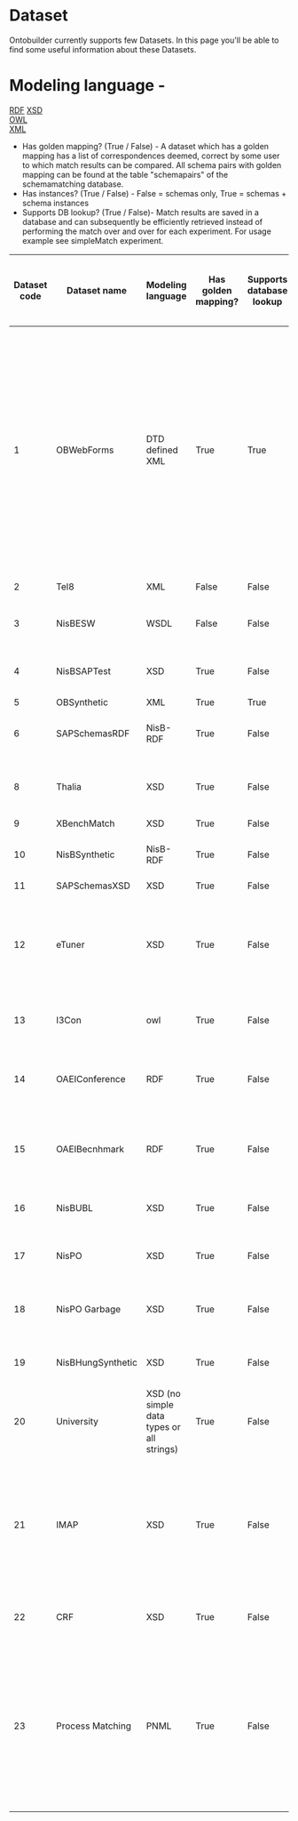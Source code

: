 # Dataset
Ontobuilder currently supports few Datasets.
In this page you'll be able to find some useful information about these Datasets.
# Modeling language -  
[RDF](http://www.w3schools.com/rdf/default.asp)
[XSD](http://www.w3schools.com/schema/default.asp)  
[OWL](http://www.w3schools.com/rdf/rdf_owl.asp)  
[XML](http://www.w3schools.com/xml/)  

* Has golden mapping? (True / False) -  A dataset which has a golden mapping has a list of correspondences deemed, correct by some user to which match results can be compared. All schema pairs with golden mapping can be found at the table "schemapairs" of the schemamatching database.
* Has instances? (True / False) - False = schemas only, True = schemas + schema instances
* Supports DB lookup? (True / False)- Match results are saved in a database and can subsequently be efficiently retrieved  instead of performing the match over and over for each experiment. For usage example see simpleMatch experiment.

| Dataset code | Dataset name | Modeling language | Has golden mapping? | Supports database lookup | Has instances? | Downloading link | source | Number of distinct schemas | Number of pairs with golden mappings | Avg. Number of attributes per schema |
|-|-|-|-|-|-|-|-|-|-|-|
| 1         | OBWebForms | DTD defined XML | True | True | False | [[https://bitbucket.org/tomers77/ontobuilder/wiki/Home |  | Web-form is a collection of 249 ontologies, automatically extracted from Web forms using the OntoBuilder Extractor and matched into 151 pairs. For each pair, an exact match was defined manually. The ontologies are small, with 10-30 attributes each. An overwhelming majority of the correspondences are 1 : 1. | 247                                                                                                                                                                                                                                                                                                                                                                                                                                                                                                                                                                                                                                                                                                                                                                                                                                                                                                                                                                                                                                                                                                                                                                                                                                                                                                                                                                                                                                                                                                                                                                                                                                                                                                                                                                                                                                                                                                                                                                                                                                                                                                                                                                                                                                                                                                                                                                                                                                                                                                                                                                   | 151                                                                                                                                                                                                                                                                                                                                                                                                                                                                                                                                                                                                                                                                                                                                                                                                                                                                                                                                                                                                                                                                                                                                                                                                                                                                                                                                                                                                                                                                                                                                                                   |
| 2                   | Tel8 | XML | False | False | False | [[http://metaquerier.cs.uiuc.edu/repository/datasets/tel-8/documentation.html |  |  | 430                                                                                                                                                                                                                                                                                                                                                                                                                                                                                                                                                                                                                                                                                                                                                                                                                                                                                                                                                                                                                                                                                                                                                                                                                                                                                                                                                                                                                                                                                                                                                                                                                                                                                                                                                                                                                                                                                                                                                                                                                                                                                                                                                                                                                                                                                                                                                                                                                                                                                                                                                                                                                                                                                                                                                                                                                                                                                                                                                                                                                                                                                                                                                                                                                                                                                                                                                                                                                                                                                                                                                                                                                                                                                                                                                                                                                                                                                                                                                                                                                                                                                                                                                                                                                                                                                                                                                                                                                                                                         | 0 |
| 3                             | NisBESW | WSDL | False | False | False | this dataset is property of SAP and is available to NisB project researchers only as part of the NisB project (link to http://nisb-project.eu/) to obtain access contact the NisB project |  | 2596                                                                                                                                                                                                                                                                                                                                                                                                                                                                                                                                                                                                                                                                                                                                                                                                                                                                                                                                                                                                                                                                                                                                                                                                                                                                                                                                                                                                                                                                                                                                                                                                                                                                                                                                                                                                                                                                                                                                                                                                                                                                                                                                                                                                                                                                                                                                                                                                                                                                                                                                                                                                                                                                                                                                                                                                                                                                                                                                                                                                                                                                                                                                                                                                                                                                                                                                                                                                                                                                                                                                                                                                                                                                                                                                                                                                                                                                                                                                                                                                                                                                                                                                                                                                                                                                                                                                                                                                                                                                                                                                                                                                                                                                                                                                                                                                                                                                                                                                                                                                                                                                                                                                                                                                                                                                                                                                                                                                                                                                                                                                                                                                                                                                                                                                                                                                                                                                                                                                                                                                                                                                                                                                                                                                                                                                                                                                                                                                                                                                                                                                                                                                                                                                                                                                                                                                                                                                                                                                                                                                                                                                                                                                                                                                                                                                                                                                                                                                                                                                                                                                                                                                                                                                                                                                                                                                                                                                                                                                                                                                                                                                                                                                                                                                                                                                                                                                                                                                                                                                                                                                                                                                                                                                                                                                                                                                                                                                                                                                                                                                                                                                                                                                                                                                                                                                                                                                                                                                                                                                                                                                                                                                                                                                                                                                                                                                                                                                                                                                                                                                                                                                                                                                                                                                                                                                                                                                                                                                                                                                                                                                                                                                                                                                                                                                                                                                                                                                                                                                                                                                                                                                                                                                                                                                                                                                                                                                                                                                                                                                                                                                                                                                                                                                                                                                                                                                                                                                                                                                                                                                                                                                                                                                                                                                                                                                                                                                                                                                                                                                                                                                                                                                                                                                                                                                                                                                                                                                                                                                                                                                                                                                                                                                                                                                                                                                                                                                                                                                                                                                                                                                                                                                                                                                                                                                                                                                                                                                                                                                                                                                                                                                                                                                                                                                                                                                                                                                                                                                                                                                                                                                                                                                                                                                                                                                                                                                                                                                                                                                                                                                                                                                                                                                                                                                                                                                                                                                                                                                                                                                                                                                                                                                                                                                                                                                                                                                                                                                                                                                                                                                                                                                                                                                                                                                                                                                                                                                                                                                                                                                                                                                                                                                                                                                                                                                                                                                                                                                                                                                                                                                                                                                                                                                                                                                                                                                                                                                                                                                                                                                                                                                                                                                                                                                                                                                                                                                                                                                                                                                                                                                                                                                                                                                                                                                                                                                                                                                                                                                                                                                                                                                                                                                                                                                                                                                                                                                                                                                                                                                                                                                                                                                                                                                                                                                                                                                                                                                                                                                                                                                                                                                                                                                                                                                                                                                                                                                                                                                                                                                                                                                                                                                                                                                                                                                                                                                                                                                                                                                                                                                                                                                                                                                                                                                                                                                                                                                                                                                                                                                                                                                                                                                                                                                                                                                                                                                                                                                                                                                                                                                                                                                                                                                                                                                                                                                                                                                                                                                                                                                                                                                                                                                                                                                                                                                                                                                                                                                                                                                                                                                                                                                                                                                                                                                                                                                                                                                                                                                                                                                                                                                                                                                                                                                                                                                                                                                                                                                                                                                                                                                                                                                                                                                                                                                                                                                                                                                                                                                                                                                                                                                                                                                                                                                                                                                                                                                                                                                                                                                                                                                                                                                                                                                                                                                                                                                                                                                                                                                                                                                                                                                                                                                                                                                                                                                                                                                                                                                                                                                                                                                                                                                                                                                                                                                                                                                                                                                                                                                                                                                                                                                                                                                                                                                                                                                                                                                                                                                                                                                                                                                                                                                                                                                                                                                                                                                                                                                                                                                                                                                                                                                                                    | 0 |  |
| 4                                       | NisBSAPTest | XSD | True | False | False | this dataset is property of SAP and is available to NisB project researchers only as part of the NisB project (link to http://nisb-project.eu/) to obtain access contact the NisB project |  | 281                                                                                                                                                                                                                                                                                                                                                                                                                                                                                                                                                                                                                                                                                                                                                                                                                                                                                                                                                                                                                                                                                                                                                                                                                                                                                                                                                                                                                                                                                                                                                                                                                                                                                                                                                                                                                                                                                                                                                                                                                                                                                                                                                                                                                                                                                                                                                                                                                                                                                                                                                                                                                                                                                                                                                                                                                                                                                                                       | 0 |  |
| 5                                                 | OBSynthetic | XML | True | True | False |  |  | 3                             | 0 |  |
| 6                                                           | SAPSchemasRDF | NisB-RDF | True | False | False | this dataset is property of SAP and is available to NisB project researchers only as part of the NisB project (link to http://nisb-project.eu/) to obtain access contact the NisB project |  | 4                                       | 0 |  |
| 8                                                                               | Thalia | XSD | True | False | True |  | University Course Descriptions in XSD format | 44                                                                                                                                                                                                                                                                                                                                                                                                                                                      | 946                                                                                                                                                                                                                                                                                                                                                                                                                                                                                                                                                                                                                                                                                                                                                                                                                                                                                                                                                                                                                                                                                                                                                                                                                                                                                                                                                                                                                                                                                                                                                                                                                                                                                                                                                                                                                                                                                                                                                                                                                                                                                                                                                                                                                                                                                                                                                                                                                                                                                                                                                                                                                                                                                                                                                                                                                                                                                                                                                                                                                                                                                                                                                                                                                                                                                                                                                                                                                                                                                                                                                                                                                                                                                                                                                                                                                                                                                                                                                                                                                                                                                                                                                                                                                                                                                                                                                                                                                                                                                                                                                                                                                                                                                                                                                                                                                                                                                                                                                                                                                                                                                                                                                                                                                                                                                                                                                                                                                                                                                                                                                                                                                                                                                                                                                                                                                                                                                                                                                                                                                                                                                                                                                                                                                                                                                                                                                                                                                                                                                                                                                                                                                                                                                                                                                                                                                                                                                                                                                                                                                                                                                                                                                                                                                                                                                                                                                                                                                                                                                                                                                                                                                                                                                                                                                                                                                                                                                                                                                                                                                                                                                                                                                                                                                                                                                                                                                                                                                                                                                                                                                                                                                                                                                                                                                                                                                                                                                                                                                                                                                                                                                                                                                                                                                                                                                                                                                                                                                                                                                                                                                                                                                                                                                                                                                                                                                                                 |  |
| 9                                                                                         | XBenchMatch | XSD | True | False | False |  |  | 0 | 0 |  |
| 10                                                                                                  | NisBSynthetic | NisB-RDF | True | False | False | this dataset is property of SAP and is available to NisB project researchers only as part of the NisB project (link to http://nisb-project.eu/) to obtain access contact the NisB project |  | 0 | 0 |  |
| 11                                                                                                            | SAPSchemasXSD | XSD | True | False | False |  |  | 0 | 0 |  |
| 12                                                                                                                      | eTuner | XSD | True | False | False |  | Small schemas and instances used to generate eTuner synthetic datasets | 0 | 0 |  |
| 13                                                                                                                                | I3Con | owl | True | False | False |  | Ontology alignment contest ICon3 | 0 | 0 |  |
| 14                                                                                                                                          | OAEIConference | RDF | True | False | False |  | Ontology alignment conference OAEI conference track | 0 | 0 |  |
| 15                                                                                                                                                    | OAEIBecnhmark | RDF | True | False | False |  | Ontology alignment conference OAEI benchmark track | 110                                                                                                                                                                                                                                                                                                                                                                                                                                                                                                                                                                                                                                                                                                                                                                                                                                                                                                                                                                                                                                                                                                                                         | 110                                                                                                                                                                                                                                                                                                                                                                                                                                                                                                                                                                                                                                                                                                                                                                                                                                                                                                                                                                                                                                                                                                                                         |  |
| 16                                                                                                                                                              | NisBUBL | XSD | True | False | False | this dataset is property of SAP and is available to NisB project researchers only as part of the NisB project (link to http://nisb-project.eu/) to obtain access contact the NisB project |  | 0 | 0 |  |
| 17                                                                                                                                                                        | NisPO | XSD | True | False | False |  | NisB Purchase Order schemas | 10                                                                                                  | 42                                                                                                                                                                                                                                                                                                                                                                                                                                  |  |
| 18                                                                                                                                                                                  | NisPO Garbage | XSD | True | False | False |  | Incoherent NisB Purchase Order schemas | 0 | 2                   |  |
| 19                                                                                                                                                                                            | NisBHungSynthetic | XSD | True | False | False | this dataset is property of SAP and is available to NisB project researchers only as part of the NisB project (link to http://nisb-project.eu/) to obtain access contact the NisB project |  | 0 | 0 |  |
| 20                                                                                                                                                                                                      | University | XSD (no simple data types or all strings) | True | False | False |  | University Application Forms | 16                                                                                                                                                              | 182                                                                                                                                                                                                                                                                                                                                                                                                                                                                                                                                                                                                                                                                                                                                                                                                                                                                                                                                                                                                                                                                                                                                                                                                                                                                                                                                                                                                                                                                                                                                                                                                                                                                                                                                                                                                                                                                                         |  |
| 21                                                                                                                                                                                                                | IMAP | XSD | True | False | True | [[http://pages.cs.wisc.edu/~anhai/wisc-si-archive/summary.type.html | press here]]- You can find datasets under: real estate2 and/ or Inventory.\\ All rights reserved to Wisconsin University | Small scale relational schemas with instances | 4                                       | 2                   |
| 22                                                                                                                                                                                                                          | CRF | XSD | True | False | False |  | Fiat Research Contributed Schemas | 6                                                           | 3                             |  |
| 23                                                                                                                                                                                                                                    | Process Matching | PNML | True | False | False |  | Collected by various research groups and covering three domains: municipality processes, birth registration processes, university admission processes | 42                                                                                                                                                                                                                                                                                                                                                                                                                                  | 131                                                                                                                                                                                                                                                                                                                                                                                                                                                                                                                                                                                                                                                                                                                                                                                                                                                                                                                                                                                                                                                                                                                                                                                                                                                                                                                                                           |  |
